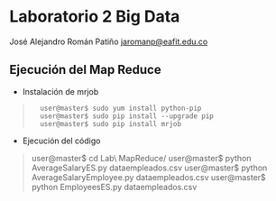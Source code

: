 # Laboratorio 2 Big Data
José Alejandro Román Patiño
jaromanp@eafit.edu.co

## Ejecución del Map Reduce

* Instalación de mrjob
>		user@master$ sudo yum install python-pip
>		user@master$ sudo pip install --upgrade pip
>		user@master$ sudo pip install mrjob

* Ejecución del código

>   user@master$ cd Lab\ MapReduce/
>   user@master$ python AverageSalaryES.py dataempleados.csv
>   user@master$ python AverageSalaryEmployee.py dataempleados.csv
>   user@master$ python EmployeesES.py dataempleados.csv
